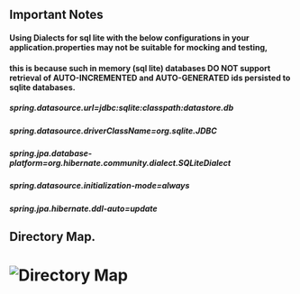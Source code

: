 ## Important Notes
#### Using Dialects for sql lite with the below configurations in your application.properties may not be suitable for mocking and testing,
#### this is because such in memory (sql lite) databases DO NOT support retrieval of AUTO-INCREMENTED and AUTO-GENERATED ids persisted to sqlite databases.
####   
##### spring.datasource.url=jdbc:sqlite:classpath:datastore.db
##### spring.datasource.driverClassName=org.sqlite.JDBC
##### spring.jpa.database-platform=org.hibernate.community.dialect.SQLiteDialect
##### spring.datasource.initialization-mode=always
##### spring.jpa.hibernate.ddl-auto=update
## Directory Map.
#    ![Directory Map](https://drive.google.com/uc?export=view&id=1qetXZGueiCTTYiFgApnoJu51HxsMJT5G)
